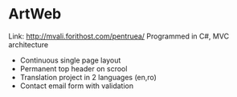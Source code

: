 # ArtWeb
Link: http://mvali.forithost.com/pentruea/
Programmed in C#, MVC architecture
- Continuous single page layout
- Permanent top header on scrool
- Translation project in 2 languages (en,ro)
- Contact email form with validation
